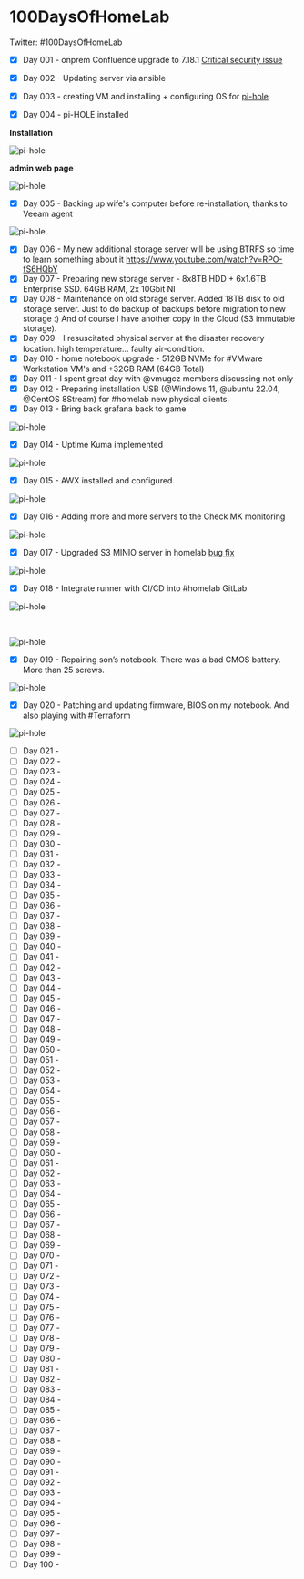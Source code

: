 # 100DaysOfHomeLab
Twitter: #100DaysOfHomeLab

- [X] Day 001 - onprem Confluence upgrade to 7.18.1 [Critical security issue](https://confluence.atlassian.com/doc/confluence-security-advisory-2022-06-02-1130377146.html)

- [X] Day 002 - Updating server via ansible
- [X] Day 003 - creating VM and installing + configuring OS for [pi-hole](https://pi-hole.net/)
- [X] Day 004 - pi-HOLE installed

**Installation**

<p><img alt="pi-hole" src="images/pi-hole-install.png"></p>

**admin web page**

<p><img alt="pi-hole" src="images/pi-hole.png"></p>


- [X] Day 005 - Backing up wife's computer before re-installation, thanks to Veeam agent

<p><img alt="pi-hole" src="images/wifes-PC-restore-veeam.jpg"></p>

- [X] Day 006 - My new additional storage server will be using BTRFS so time to learn something about it https://www.youtube.com/watch?v=RPO-fS6HQbY
- [x] Day 007 - Preparing new storage server - 8x8TB HDD + 6x1.6TB Enterprise SSD. 64GB RAM, 2x 10Gbit NI
- [X] Day 008 - Maintenance on old storage server. Added 18TB disk to old storage server. Just to do backup of backups before migration to new storage :) And of course I have another copy in the Cloud (S3 immutable storage). 
- [X] Day 009 - I resuscitated physical server at the disaster recovery location. high temperature... faulty air-condition. 
- [X] Day 010 - home notebook upgrade - 512GB NVMe for #VMware Workstation VM's and +32GB RAM (64GB Total)
- [X] Day 011 - I spent great day  with @vmugcz members discussing not only
- [X] Day 012 - Preparing installation USB (@Windows  11, @ubuntu  22.04, @CentOS  8Stream) for #homelab new physical clients. 
- [X] Day 013 - Bring back grafana back to game

<p><img alt="pi-hole" src="images/grafana.png"></p>

- [X] Day 014 - Uptime Kuma implemented

<p><img alt="pi-hole" src="images/uptime-kuma.png"></p>

- [X] Day 015 - AWX installed and configured

<p><img alt="pi-hole" src="images/awx.png"></p>

- [X] Day 016 - Adding more and more servers to the Check MK monitoring

<p><img alt="pi-hole" src="images/check_mk.png"></p>

- [X] Day 017 - Upgraded S3 MINIO server in homelab [bug fix](https://github.com/minio/minio/releases/tag/RELEASE.2022-06-25T15-50-16Z)

<p><img alt="pi-hole" src="images/s3-minio.png"></p>

- [X] Day 018 - Integrate runner with CI/CD into #homelab GitLab 
 
<p><img alt="pi-hole" src="images/gitlab-cicd.png"></p><br>
<p><img alt="pi-hole" src="images/runner2004.png"></p>

- [X] Day 019 - Repairing son’s notebook. There was a bad CMOS battery. More than 25 screws.

<p><img alt="pi-hole" src="images/notebook-cmos.png"></p>

- [X] Day 020 - Patching and updating firmware, BIOS on my notebook. And also playing with #Terraform 

<p><img alt="pi-hole" src="images/notebook-bios.png"></p>

- [ ] Day 021 - 
- [ ] Day 022 - 
- [ ] Day 023 - 
- [ ] Day 024 - 
- [ ] Day 025 - 
- [ ] Day 026 - 
- [ ] Day 027 - 
- [ ] Day 028 - 
- [ ] Day 029 - 
- [ ] Day 030 - 
- [ ] Day 031 - 
- [ ] Day 032 - 
- [ ] Day 033 - 
- [ ] Day 034 - 
- [ ] Day 035 - 
- [ ] Day 036 - 
- [ ] Day 037 - 
- [ ] Day 038 - 
- [ ] Day 039 - 
- [ ] Day 040 - 
- [ ] Day 041 - 
- [ ] Day 042 - 
- [ ] Day 043 - 
- [ ] Day 044 - 
- [ ] Day 045 - 
- [ ] Day 046 - 
- [ ] Day 047 - 
- [ ] Day 048 - 
- [ ] Day 049 - 
- [ ] Day 050 - 
- [ ] Day 051 - 
- [ ] Day 052 - 
- [ ] Day 053 - 
- [ ] Day 054 - 
- [ ] Day 055 - 
- [ ] Day 056 - 
- [ ] Day 057 - 
- [ ] Day 058 - 
- [ ] Day 059 - 
- [ ] Day 060 - 
- [ ] Day 061 - 
- [ ] Day 062 - 
- [ ] Day 063 - 
- [ ] Day 064 - 
- [ ] Day 065 - 
- [ ] Day 066 - 
- [ ] Day 067 - 
- [ ] Day 068 - 
- [ ] Day 069 - 
- [ ] Day 070 - 
- [ ] Day 071 - 
- [ ] Day 072 - 
- [ ] Day 073 - 
- [ ] Day 074 - 
- [ ] Day 075 - 
- [ ] Day 076 - 
- [ ] Day 077 - 
- [ ] Day 078 - 
- [ ] Day 079 - 
- [ ] Day 080 - 
- [ ] Day 081 - 
- [ ] Day 082 - 
- [ ] Day 083 - 
- [ ] Day 084 - 
- [ ] Day 085 - 
- [ ] Day 086 - 
- [ ] Day 087 - 
- [ ] Day 088 - 
- [ ] Day 089 - 
- [ ] Day 090 - 
- [ ] Day 091 - 
- [ ] Day 092 - 
- [ ] Day 093 - 
- [ ] Day 094 - 
- [ ] Day 095 - 
- [ ] Day 096 - 
- [ ] Day 097 - 
- [ ] Day 098 - 
- [ ] Day 099 - 
- [ ] Day 100 - 
